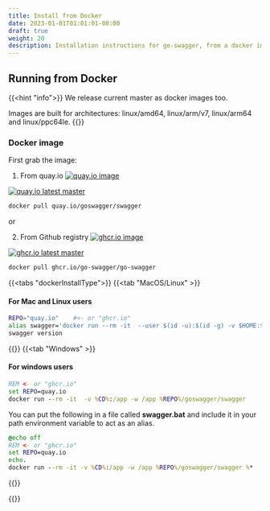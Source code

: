 ```yaml
---
title: Install from Docker
date: 2023-01-01T01:01:01-08:00
draft: true
weight: 20
description: Installation instructions for go-swagger, from a docker image
---
```


## Running from Docker

{{<hint "info">}}
We release current master as docker images too.

Images are built for architectures: linux/amd64, linux/arm/v7, linux/arm64 and linux/ppc64le.
{{</hint>}}

### Docker image

First grab the image:

1. From quay.io [![quay.io image](https://img.shields.io/badge/dynamic/json?url=https%3A%2F%2Fquay.io%2Fapi%2Fv1%2Frepository%2Fgoswagger%2Fswagger%2Ftag%2F%3Flimit%3D1%26onlyActiveTags%3Dtrue%26filter_tag_name%3Dlike%3Av&label=quay.io%20images&query=%24.tags[:1].name)](https://quay.io/repository/goswagger/swagger?tab=tags)

[![quay.io latest master](https://img.shields.io/badge/dynamic/json?url=https%3A%2F%2Fquay.io%2Fapi%2Fv1%2Frepository%2Fgoswagger%2Fswagger%2Ftag%2F%3Flimit%3D1%26onlyActiveTags%3Dtrue%26filter_tag_name%3Dlike%3Amaster&label=quay.io%20images&query=%24.tags[:1].name)](https://quay.io/repository/goswagger/swagger?tab=tags)
```sh
docker pull quay.io/goswagger/swagger
```

or 

2. From Github registry [![ghcr.io image](https://ghcr-badge.egpl.dev/go-swagger/go-swagger/latest_tag?trim=major&ignore=sha-*&label=ghcr.io%20image)](https://github.com/orgs/go-swagger/packages/container/go-swagger/versions)

[![ghcr.io latest master](https://ghcr-badge.egpl.dev/go-swagger/go-swagger/tags?trim=major&ignore=sha-%2A,v%2A,%5B0-9%5D%2A,publish%2A,latest&label=ghcr.io%20image)](https://github.com/orgs/go-swagger/packages/container/go-swagger/versions)

```sh
docker pull ghcr.io/go-swagger/go-swagger
```


{{<tabs "dockerInstallType">}}
{{<tab "MacOS/Linux" >}}
#### For Mac and Linux users

```sh
REPO="quay.io"    #<- or "ghcr.io"
alias swagger='docker run --rm -it  --user $(id -u):$(id -g) -v $HOME:$HOME -w $PWD $REPO/goswagger/swagger'
swagger version
```
{{</tab>}}
{{<tab "Windows" >}}
#### For windows users

```cmd
REM <- or "ghcr.io"
set REPO=quay.io
docker run --rm -it  -v %CD%:/app -w /app %REPO%/goswagger/swagger
```

You can put the following in a file called **swagger.bat** and include it in your path environment variable to act as an alias.

```cmd
@echo off
REM <- or "ghcr.io"
set REPO=quay.io
echo.
docker run --rm -it -v %CD%:/app -w /app %REPO%/goswagger/swagger %*
```
{{</tab>}}

{{</tabs>}}
